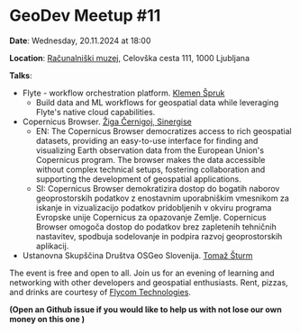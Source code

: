 # GeoDev Meetup #11


__Date__: Wednesday, 20.11.2024 at 18:00

__Location__: [Računalniški muzej](https://www.racunalniski-muzej.si/), Celovška cesta 111, 1000 Ljubljana

__Talks__: 

* Flyte - workflow orchestration platform. [Klemen Špruk](https://www.linkedin.com/in/klemen-%C5%A1pruk-66777193/)
  * Build data and ML workflows for geospatial data while leveraging Flyte's native cloud capabilities.
* Copernicus Browser. [Žiga Černigoj, Sinergise](https://www.linkedin.com/in/ziga-cernigoj/)
  * EN: The Copernicus Browser democratizes access to rich geospatial datasets, providing an easy-to-use interface for finding and visualizing Earth observation data from the European Union's Copernicus program. The browser makes the data accessible without complex technical setups, fostering collaboration and supporting the development of geospatial applications.
  * SI: Copernicus Browser demokratizira dostop do bogatih naborov geoprostorskih podatkov z enostavnim uporabniškim vmesnikom za iskanje in vizualizacijo podatkov pridobljenih v okviru programa Evropske unije Copernicus za opazovanje Zemlje. Copernicus Browser omogoča dostop do podatkov brez zapletenih tehničnih nastavitev, spodbuja sodelovanje in podpira razvoj geoprostorskih aplikacij.
* Ustanovna Skupščina Društva OSGeo Slovenija. [Tomaž Šturm](https://www.linkedin.com/in/tomaz-tomas-sturm/)

The event is free and open to all. Join us for an evening of learning and networking with other developers and geospatial enthusiasts.
Rent, pizzas, and drinks are courtesy of [Flycom Technologies](https://www.flycom.si/). 

__(Open an Github issue if you would like to help us with not lose our own money on this one )__ 

